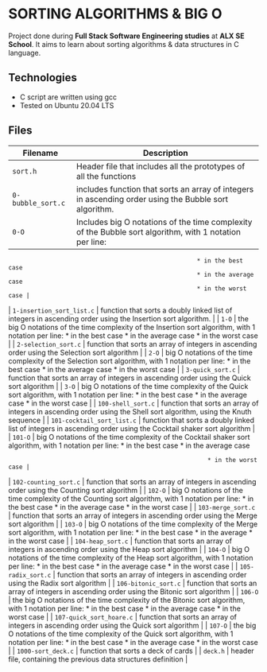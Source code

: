 # SORTING ALGORITHMS & BIG O

Project done during **Full Stack Software Engineering studies** at **ALX SE School**.
It aims to learn about sorting algorithms & data structures in C language.

## Technologies
* C script are written using gcc
* Tested on Ubuntu 20.04 LTS

## Files

| Filename | Description |
| -------- | ----------- |
| `sort.h` | Header file that includes all the prototypes of all the functions |
| `0-bubble_sort.c` | includes function that sorts an array of integers in ascending order using the Bubble sort algorithm. |
| `0-O` | Includes big O notations of the time complexity of the Bubble sort algorithm, with 1 notation per line:
														 * in the best case
														 * in the average case
														 * in the worst case |
| `1-insertion_sort_list.c` | function that sorts a doubly linked list of integers in ascending order using the Insertion sort algorithm. |
| `1-O` | the big O notations of the time complexity of the Insertion sort algorithm, with 1 notation per line:
													       * in the best case
	 											               * in the average case
													       * in the worst case |
| `2-selection_sort.c` | function that sorts an array of integers in ascending order using the Selection sort algorithm |
| `2-O` | big O notations of the time complexity of the Selection sort algorithm, with 1 notation per line:
													   * in the best case
													   * in the average case
													   * in the worst case |
| `3-quick_sort.c` | function that sorts an array of integers in ascending order using the Quick sort algorithm |
| `3-O` |  big O notations of the time complexity of the Quick sort algorithm, with 1 notation per line:
	   												* in the best case
	   												* in the average case
	   												* in the worst case |
| `100-shell_sort.c` | function that sorts an array of integers in ascending order using the Shell sort algorithm, using the Knuth sequence |
| `101-cocktail_sort_list.c` | function that sorts a doubly linked list of integers in ascending order using the Cocktail shaker sort algorithm |
| `101-O` |  big O notations of the time complexity of the Cocktail shaker sort algorithm, with 1 notation per line:
	     													    * in the best case
														    * in the average case

														    * in the worst case |
| `102-counting_sort.c` | function that sorts an array of integers in ascending order using the Counting sort algorithm |
| `102-O` | big O notations of the time complexity of the Counting sort algorithm, with 1 notation per line:
													    * in the best case
													    * in the average case
													    * in the worst case |
| `103-merge_sort.c` | function that sorts an array of integers in ascending order using the Merge sort algorithm |
| `103-O` | big O notations of the time complexity of the Merge sort algorithm, with 1 notation per line:
													 * in the best case
													 * in the average
													 * in the worst case |
| `104-heap_sort.c` | function that sorts an array of integers in ascending order using the Heap sort algorithm |
| `104-O` |  big O notations of the time complexity of the Heap sort algorithm, with 1 notation per line:
													 * in the best case
													 * in the average case
													 * in the worst case |
| `105-radix_sort.c` | function that sorts an array of integers in ascending order using the Radix sort algorithm |
| `106-bitonic_sort.c` | function that sorts an array of integers in ascending order using the Bitonic sort algorithm |
| `106-O` | the big O notations of the time complexity of the Bitonic sort algorithm, with 1 notation per line:
														* in the best case
														* in the average case
														* in the worst case |
| `107-quick_sort_hoare.c` | function that sorts an array of integers in ascending order using the Quick sort algorithm |
| `107-O` | the big O notations of the time complexity of the Quick sort algorithm, with 1 notation per line:
													     * in the best case
													     * in the average case
													     * in the worst case |
| `1000-sort_deck.c` | function that sorts a deck of cards |
| `deck.h` | header file, containing the previous data structures definition |
